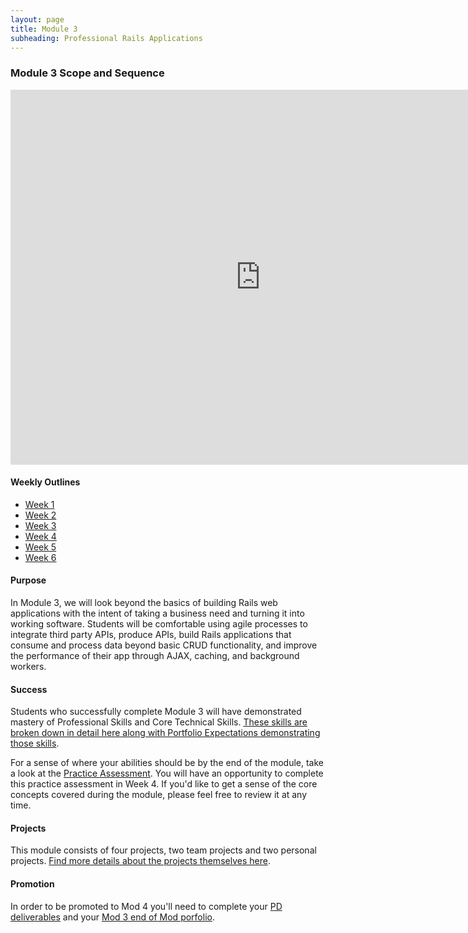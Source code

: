 ```yaml
---
layout: page
title: Module 3
subheading: Professional Rails Applications
---
```


### Module 3 Scope and Sequence

<iframe src="https://calendar.google.com/calendar/embed?mode=week&src=casimircreative.com_e9k9b6n7bok174ilmqbfdr0sc4@group.calendar.google.com&ctz=America/Denver" style="border-width:0" width="800" height="600" frameborder="0" scrolling="no"></iframe>

#### Weekly Outlines

  <ul class="outlines">
    <a href="outlines/week1">
      <li class="outline">Week 1</li>
    </a>
    <a href="outlines/week2">
      <li class="outline">Week 2</li>
    </a>
    <a href="outlines/week3">
      <li class="outline">Week 3</li>
    </a>
    <a href="outlines/week4">
      <li class="outline">Week 4</li>
    </a>
    <a href="outlines/week5">
      <li class="outline">Week 5</li>
    </a>
    <a href="outlines/week6">
      <li class="outline">Week 6</li>
    </a>
  </ul>

#### Purpose

  In Module 3, we will look beyond the basics of building Rails web applications with the intent of taking a business need and turning it into working software. Students will be comfortable using agile processes to integrate third party APIs, produce APIs, build Rails applications that consume and process data beyond basic CRUD functionality, and improve the performance of their app through AJAX, caching, and background workers.

#### Success

  Students who successfully complete Module 3 will have demonstrated mastery of Professional Skills and Core Technical Skills.
  [These skills are broken down in detail here along with Portfolio Expectations demonstrating those skills](success).

  For a sense of where your abilities should be by the end of the module, take a look at the [Practice Assessment](lessons/practice_assessment). You will have an opportunity to complete this practice assessment in Week 4. If you'd like to get a sense of the core concepts covered during the module, please feel free to review it at any time.

#### Projects

  This module consists of four projects, two team projects and two personal projects. [Find more details about the projects themselves here](projects_overview).

#### Promotion

In order to be promoted to Mod 4 you'll need to complete your [PD deliverables](https://github.com/turingschool/career-development-curriculum/tree/master/module_three) and your [Mod 3 end of Mod porfolio](https://github.com/turingschool/portfolios/blob/master/templates/BEM3_template.md).

